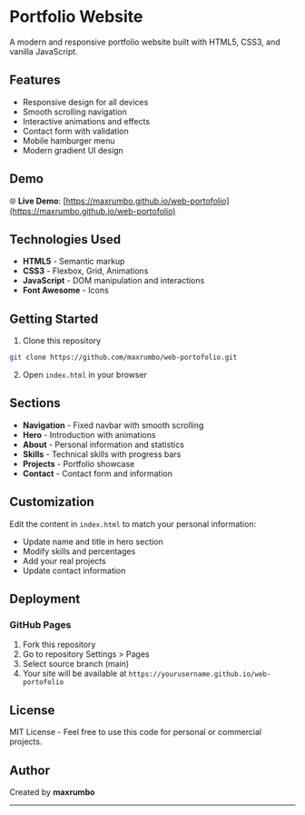 # Portfolio Website

A modern and responsive portfolio website built with HTML5, CSS3, and vanilla JavaScript.

## Features

- Responsive design for all devices
- Smooth scrolling navigation
- Interactive animations and effects
- Contact form with validation
- Mobile hamburger menu
- Modern gradient UI design

## Demo

🌐 **Live Demo**: [https://maxrumbo.github.io/web-portofolio](https://maxrumbo.github.io/web-portofolio)

## Technologies Used

- **HTML5** - Semantic markup
- **CSS3** - Flexbox, Grid, Animations
- **JavaScript** - DOM manipulation and interactions
- **Font Awesome** - Icons

## Getting Started

1. Clone this repository
```bash
git clone https://github.com/maxrumbo/web-portofolio.git
```

2. Open `index.html` in your browser

## Sections

- **Navigation** - Fixed navbar with smooth scrolling
- **Hero** - Introduction with animations
- **About** - Personal information and statistics
- **Skills** - Technical skills with progress bars
- **Projects** - Portfolio showcase
- **Contact** - Contact form and information

## Customization

Edit the content in `index.html` to match your personal information:
- Update name and title in hero section
- Modify skills and percentages
- Add your real projects
- Update contact information

## Deployment

### GitHub Pages
1. Fork this repository
2. Go to repository Settings > Pages
3. Select source branch (main)
4. Your site will be available at `https://yourusername.github.io/web-portofolio`

## License

MIT License - Feel free to use this code for personal or commercial projects.

## Author

Created by **maxrumbo**

---
